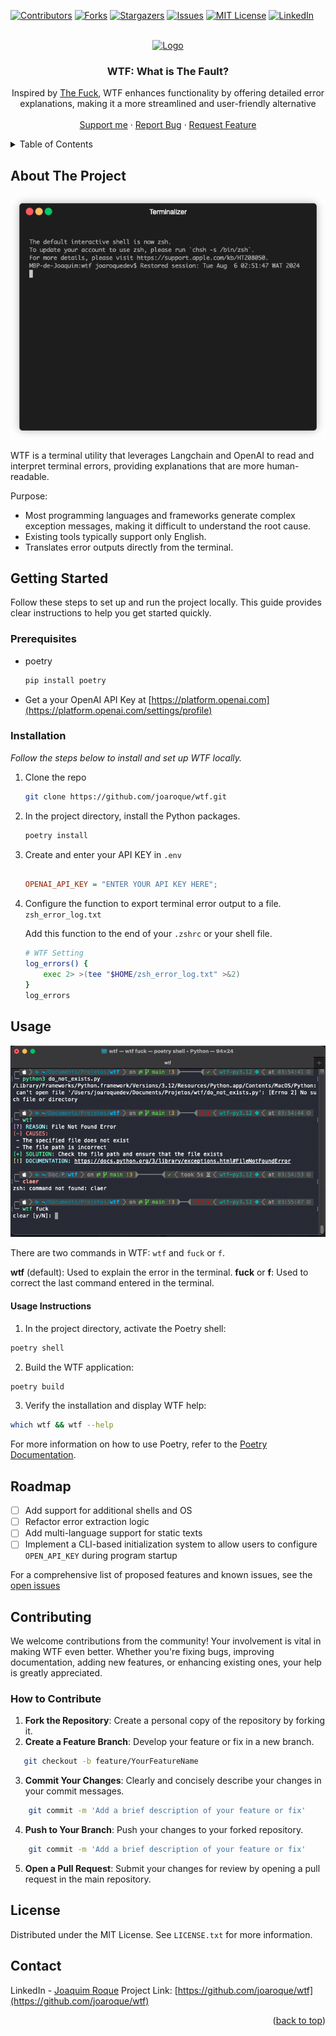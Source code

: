 <a id="readme-top"></a>

[![Contributors][contributors-shield]][contributors-url]
[![Forks][forks-shield]][forks-url]
[![Stargazers][stars-shield]][stars-url]
[![Issues][issues-shield]][issues-url]
[![MIT License][license-shield]][license-url]
[![LinkedIn][linkedin-shield]][linkedin-url]

<!-- PROJECT LOGO -->
<br />
<div align="center">
  <a href="https://github.com/joaroque/wtf">
    <img src="https://i.giphy.com/media/v1.Y2lkPTc5MGI3NjExZGxzcmVvYXQ2bXZnc25ldnQyenpsNTlvbGplMDZ0cDRrejV1bGRkMCZlcD12MV9pbnRlcm5hbF9naWZfYnlfaWQmY3Q9Zw/uHox9Jm5TyTPa/giphy.gif" alt="Logo" width="" height="">
  </a>

  <h3 align="center">WTF: What is The Fault?</h3>

  <p align="center">
   Inspired by <a href="https://github.com/nvbn/thefuck">The Fuck</a>, WTF enhances functionality by offering detailed error explanations, making it a more streamlined and user-friendly alternative
    <br />
    <br />
    <a href="https://github.com/joaroque/wtf">Support me</a>
    ·
    <a href="https://github.com/joaroque/wtf/issues/new?labels=bug&template=bug-report---.md">Report Bug</a>
    ·
    <a href="https://github.com/joaroque/wtf/issues/new?labels=enhancement">Request Feature</a>
  </p>
</div>

<!-- TABLE OF CONTENTS -->
<details>
  <summary>Table of Contents</summary>
  <ol>
    <li>
      <a href="#about-the-project">About The Project</a>
    </li>
    <li>
      <a href="#getting-started">Getting Started</a>
      <ul>
        <li><a href="#prerequisites">Prerequisites</a></li>
        <li><a href="#installation">Installation</a></li>
      </ul>
    </li>
    <li><a href="#usage">Usage</a></li>
    <li><a href="#roadmap">Roadmap</a></li>
    <li><a href="#contributing">Contributing</a></li>
    <li><a href="#license">License</a></li>
    <li><a href="#contact">Contact</a></li>
  </ol>
</details>

<!-- ABOUT THE PROJECT -->

## About The Project

[![WTF Demo][app-demo]](https://github.com/joaroque/wtf)

WTF is a terminal utility that leverages Langchain and OpenAI to read and interpret terminal errors, providing explanations that are more human-readable.

Purpose:

- Most programming languages and frameworks generate complex exception messages, making it difficult to understand the root cause.
- Existing tools typically support only English.
- Translates error outputs directly from the terminal.

<!-- GETTING STARTED -->

## Getting Started

Follow these steps to set up and run the project locally. This guide provides clear instructions to help you get started quickly.

### Prerequisites

- poetry
  ```sh
  pip install poetry
  ```
- Get a your OpenAI API Key at [https://platform.openai.com](https://platform.openai.com/settings/profile)

### Installation

_Follow the steps below to install and set up WTF locally._

1. Clone the repo
   ```sh
   git clone https://github.com/joaroque/wtf.git
   ```
2. In the project directory, install the Python packages.
   ```sh
   poetry install
   ```
3. Create and enter your API KEY in `.env`

   ```ini

   OPENAI_API_KEY = "ENTER YOUR API KEY HERE";
   ```

4. Configure the function to export terminal error output to a file. `zsh_error_log.txt`

   Add this function to the end of your `.zshrc` or your shell file.

   ```sh
   # WTF Setting
   log_errors() {
       exec 2> >(tee "$HOME/zsh_error_log.txt" >&2)
   }
   log_errors
   ```

<!-- USAGE EXAMPLES -->

## Usage

[![WTF screenshot][app-screenshot]](https://github.com/joaroque/wtf)

There are two commands in WTF: `wtf` and `fuck` or `f`.

**wtf** (default): Used to explain the error in the terminal.
**fuck** or **f**: Used to correct the last command entered in the terminal.

#### Usage Instructions

1. In the project directory, activate the Poetry shell:

```sh
poetry shell
```

2. Build the WTF application:

```sh
poetry build
```

3. Verify the installation and display WTF help:

```sh
which wtf && wtf --help
```

For more information on how to use Poetry, refer to the [Poetry Documentation](https://python-poetry.org/docs/basic-usage/).

<!-- ROADMAP -->

## Roadmap

- [ ] Add support for additional shells and OS
- [ ] Refactor error extraction logic
- [ ] Add multi-language support for static texts
- [ ] Implement a CLI-based initialization system to allow users to configure `OPEN_API_KEY` during program startup

For a comprehensive list of proposed features and known issues, see the [open issues](https://github.com/joaroque/wtf/issues)

<!-- CONTRIBUTING -->

## Contributing

We welcome contributions from the community! Your involvement is vital in making WTF even better. Whether you're fixing bugs, improving documentation, adding new features, or enhancing existing ones, your help is greatly appreciated.

### How to Contribute

1. **Fork the Repository**: Create a personal copy of the repository by forking it.
2. **Create a Feature Branch**: Develop your feature or fix in a new branch.

```sh
   git checkout -b feature/YourFeatureName
```

3. **Commit Your Changes**: Clearly and concisely describe your changes in your commit messages.

```sh
    git commit -m 'Add a brief description of your feature or fix'
```

4. **Push to Your Branch**: Push your changes to your forked repository.

```sh
    git commit -m 'Add a brief description of your feature or fix'
```

5. **Open a Pull Request**: Submit your changes for review by opening a pull request in the main repository.

<!-- LICENSE -->

## License

Distributed under the MIT License. See `LICENSE.txt` for more information.

<!-- CONTACT -->

## Contact

LinkedIn - [Joaquim Roque](https://www.linkedin.com/in/joaroque/)
Project Link: [https://github.com/joaroque/wtf](https://github.com/joaroque/wtf)

<p align="right">(<a href="#readme-top">back to top</a>)</p>

<!-- MARKDOWN LINKS & IMAGES -->
<!-- https://www.markdownguide.org/basic-syntax/#reference-style-links -->

[contributors-shield]: https://img.shields.io/github/contributors/joaroque/wtf.svg?style=for-the-badge
[contributors-url]: https://github.com/joaroque/wtf/graphs/contributors
[forks-shield]: https://img.shields.io/github/forks/joaroque/wtf.svg?style=for-the-badge
[forks-url]: https://github.com/joaroque/wtf/network/members
[stars-shield]: https://img.shields.io/github/stars/joaroque/wtf.svg?style=for-the-badge
[stars-url]: https://github.com/joaroque/wtf/stargazers
[issues-shield]: https://img.shields.io/github/issues/joaroque/wtf.svg?style=for-the-badge
[issues-url]: https://github.com/joaroque/wtf/issues
[license-shield]: https://img.shields.io/github/license/joaroque/wtf.svg?style=for-the-badge
[license-url]: https://raw.githubusercontent.com/joaroque/wtf/main/LICENSE
[linkedin-shield]: https://img.shields.io/badge/-LinkedIn-black.svg?style=for-the-badge&logo=linkedin&colorB=555
[linkedin-url]: https://linkedin.com/in/joaroque
[app-demo]: demo/demo.gif
[app-screenshot]: demo/demo_pic2.png
